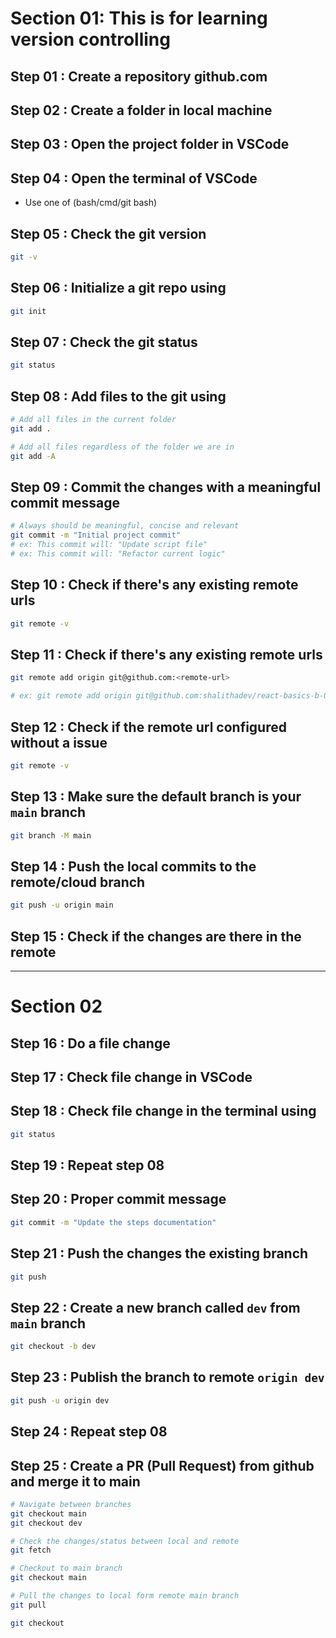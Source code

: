 # Section 01: This is for learning version controlling

## Step 01 : Create a repository github.com

## Step 02 : Create a folder in local machine

## Step 03 : Open the project folder in VSCode

## Step 04 : Open the terminal of VSCode

- Use one of (bash/cmd/git bash)

## Step 05 : Check the git version

```bash
git -v
```

## Step 06 : Initialize a git repo using

```bash
git init
```

## Step 07 : Check the git status

```bash
git status
```

## Step 08 : Add files to the git using

```bash
# Add all files in the current folder
git add .

# Add all files regardless of the folder we are in
git add -A
```

## Step 09 : Commit the changes with a meaningful commit message

```bash
# Always should be meaningful, concise and relevant
git commit -m "Initial project commit"
# ex: This commit will: "Update script file"
# ex: This commit will: "Refactor current logic"
```

## Step 10 : Check if there's any existing remote urls

```bash
git remote -v
```

## Step 11 : Check if there's any existing remote urls

```bash
git remote add origin git@github.com:<remote-url>

# ex: git remote add origin git@github.com:shalithadev/react-basics-b-05.git
```

## Step 12 : Check if the remote url configured without a issue

```bash
git remote -v
```

## Step 13 : Make sure the default branch is your `main` branch

```bash
git branch -M main
```

## Step 14 : Push the local commits to the remote/cloud branch

```bash
git push -u origin main
```

## Step 15 : Check if the changes are there in the remote

---

# Section 02

## Step 16 : Do a file change

## Step 17 : Check file change in VSCode

## Step 18 : Check file change in the terminal using

```bash
git status
```

## Step 19 : Repeat step 08

## Step 20 : Proper commit message

```bash
git commit -m "Update the steps documentation"
```

## Step 21 : Push the changes the existing branch

```bash
git push
```

## Step 22 : Create a new branch called `dev` from `main` branch

```bash
git checkout -b dev
```

## Step 23 : Publish the branch to remote `origin dev`

```bash
git push -u origin dev
```

## Step 24 : Repeat step 08

## Step 25 : Create a PR (Pull Request) from github and merge it to main

```bash
# Navigate between branches
git checkout main
git checkout dev

# Check the changes/status between local and remote
git fetch

# Checkout to main branch
git checkout main

# Pull the changes to local form remote main branch
git pull

git checkout
```
